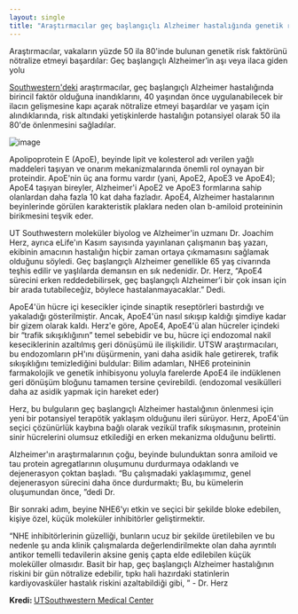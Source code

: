 ```yaml
---
layout: single
title: "Araştırmacılar geç başlangıçlı Alzheimer hastalığında genetik risk faktörünü nötralize ederek, 40 yaşından önce uygulanabilecek bir aşı veya ilacın geliştirilmesine kapı açtılar"
---
```

Araştırmacılar, vakaların yüzde 50 ila 80'inde bulunan genetik risk faktörünü nötralize etmeyi başardılar: Geç başlangıçlı Alzheimer’in aşı veya ilaca giden yolu

[Southwestern'deki](https://www.utsouthwestern.edu/newsroom/articles/year-2018/vaccine-drug-alzheimers.html) araştırmacılar, geç başlangıçlı Alzheimer hastalığında birincil faktör olduğuna inandıklarını, 40 yaşından önce uygulanabilecek bir ilacın gelişmesine kapı açarak nötralize etmeyi başardılar ve yaşam için alındıklarında, risk altındaki yetişkinlerde hastalığın potansiyel olarak 50 ila 80'de önlenmesini sağladılar.

![image](https://images.unsplash.com/photo-1536052737712-5dacded6aa90?ixlib=rb-1.2.1&auto=format&fit=crop&w=1350&q=80)

Apolipoprotein E (ApoE), beyinde lipit ve kolesterol adı verilen yağlı maddeleri taşıyan ve onarım mekanizmalarında önemli rol oynayan bir proteindir. ApoE'nin üç ana formu vardır (yani, ApoE2, ApoE3 ve ApoE4); ApoE4 taşıyan bireyler, Alzheimer'i ApoE2 ve ApoE3 formlarına sahip olanlardan daha fazla 10 kat daha fazladır. ApoE4, Alzheimer hastalarının beyinlerinde görülen karakteristik plaklara neden olan b-amiloid proteininin birikmesini teşvik eder.

<script async src="//pagead2.googlesyndication.com/pagead/js/adsbygoogle.js"></script>
<ins class="adsbygoogle"
     style="display:block; text-align:center;"
     data-ad-layout="in-article"
     data-ad-format="fluid"
     data-ad-client="ca-pub-7868661326160958"
     data-ad-slot="3072558811"></ins>
<script>
     (adsbygoogle = window.adsbygoogle || []).push({});
</script>


UT Southwestern moleküler biyolog ve Alzheimer'in uzmanı Dr. Joachim Herz, ayrıca eLife'ın Kasım sayısında yayınlanan çalışmanın baş yazarı, ekibinin amacının hastalığın hiçbir zaman ortaya çıkmamasını sağlamak olduğunu söyledi. Geç başlangıçlı Alzheimer genellikle 65 yaş civarında teşhis edilir ve yaşlılarda demansın en sık nedenidir. Dr. Herz, “ApoE4 sürecini erken reddedebilirsek, geç başlangıçlı Alzheimer’i bir çok insan için bir arada tutabileceğiz, böylece hastalanmayacaklar.” Dedi.

ApoE4'ün hücre içi kesecikler içinde sinaptik reseptörleri bastırdığı ve yakaladığı gösterilmiştir. Ancak, ApoE4'ün nasıl sıkışıp kaldığı şimdiye kadar bir gizem olarak kaldı. Herz'e göre, ApoE4, ApoE4'ü alan hücreler içindeki bir “trafik sıkışıklığının” temel sebebidir ve bu, hücre içi endozomal nakil keseciklerinin azaltılmış geri dönüşümü ile ilişkilidir. UTSW araştırmacıları, bu endozomların pH'ını düşürmenin, yani daha asidik hale getirerek, trafik sıkışıklığını temizlediğini buldular: Bilim adamları, NHE6 proteininin farmakolojik ve genetik inhibisyonu yoluyla farelerde ApoE4 ile indüklenen geri dönüşüm bloğunu tamamen tersine çevirebildi. (endozomal vesikülleri daha az asidik yapmak için hareket eder)

Herz, bu bulguların geç başlangıçlı Alzheimer hastalığının önlenmesi için yeni bir potansiyel terapötik yaklaşım olduğunu ileri sürüyor. Herz, ApoE4'ün seçici çözünürlük kaybına bağlı olarak vezikül trafik sıkışmasının, proteinin sinir hücrelerini olumsuz etkilediği en erken mekanizma olduğunu belirtti.

<script async src="//pagead2.googlesyndication.com/pagead/js/adsbygoogle.js"></script>
<ins class="adsbygoogle"
     style="display:block; text-align:center;"
     data-ad-layout="in-article"
     data-ad-format="fluid"
     data-ad-client="ca-pub-7868661326160958"
     data-ad-slot="3072558811"></ins>
<script>
     (adsbygoogle = window.adsbygoogle || []).push({});
</script>


Alzheimer'ın araştırmalarının çoğu, beyinde bulunduktan sonra amiloid ve tau protein agregatlarının oluşumunu durdurmaya odaklandı ve dejenerasyon çoktan başladı. “Bu çalışmadaki yaklaşımımız, genel dejenerasyon sürecini daha önce durdurmaktı; Bu, bu kümelerin oluşumundan önce, ”dedi Dr.

Bir sonraki adım, beyine NHE6'yı etkin ve seçici bir şekilde bloke edebilen, kişiye özel, küçük moleküler inhibitörler geliştirmektir.

“NHE inhibitörlerinin güzelliği, bunların ucuz bir şekilde üretilebilen ve bu nedenle şu anda klinik çalışmalarda değerlendirilmekte olan daha ayrıntılı antikor temelli tedavilerin aksine geniş çapta elde edilebilen küçük moleküller olmasıdır. Basit bir hap, geç başlangıçlı Alzheimer hastalığının riskini bir gün nötralize edebilir, tıpkı hali hazırdaki statinlerin kardiyovasküler hastalık riskini azaltabildiği gibi, ” - Dr. Herz

<p class="notice--info"><strong>Kredi: </strong><a href="https://www.utsouthwestern.edu/newsroom/articles/year-2018/vaccine-drug-alzheimers.html">UTSouthwestern Medical Center</a></p>
